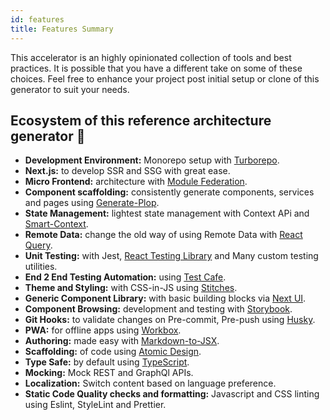 ```yaml
---
id: features
title: Features Summary 
---
```


This accelerator is an highly opinionated collection of tools and best practices. It is possible that you have a different take on some of these choices. Feel free to enhance your project post initial setup or clone of this generator to suit your needs. 

## Ecosystem of this reference architecture generator  🎉

- **Development Environment:** Monorepo setup with [Turborepo](https://turborepo.org/).
- **Next.js:** to develop SSR and SSG with great ease.
- **Micro Frontend:** architecture with [Module Federation](https://webpack.js.org/concepts/module-federation/).
- **Component scaffolding:** consistently generate components, services and pages using [Generate-Plop](https://github.com/pagesource/component-generator).
- **State Management:** lightest state management with Context APi and [Smart-Context](https://www.npmjs.com/package/smart-context).
- **Remote Data:** change the old way of using Remote Data with [React Query](https://react-query.tanstack.com/).
- **Unit Testing:** with Jest, [React Testing Library](https://testing-library.com/docs/react-testing-library/intro/) and Many custom testing utilities.
- **End 2 End Testing Automation:** using [Test Cafe](https://testcafe.io/).
- **Theme and Styling:** with CSS-in-JS using [Stitches](https://stitches.dev/).
- **Generic Component Library:** with basic building blocks via [Next UI](https://nextui.org/).
- **Component Browsing:** development and testing with [Storybook](https://storybook.js.org/).
- **Git Hooks:** to validate changes on Pre-commit, Pre-push using [Husky](https://typicode.github.io/husky/#/).
- **PWA:** for offline apps using [Workbox](https://developer.chrome.com/docs/workbox/).
- **Authoring:** made easy with [Markdown-to-JSX](https://www.npmjs.com/package/markdown-to-jsx).
- **Scaffolding:** of code using [Atomic Design](https://bradfrost.com/blog/post/atomic-web-design/).
- **Type Safe:** by default using [TypeScript](https://www.typescriptlang.org/).
- **Mocking:** Mock REST and GraphQl APIs.
- **Localization:** Switch content based on language preference.
- **Static Code Quality checks and formatting:** Javascript and CSS linting using Eslint, StyleLint and Prettier.